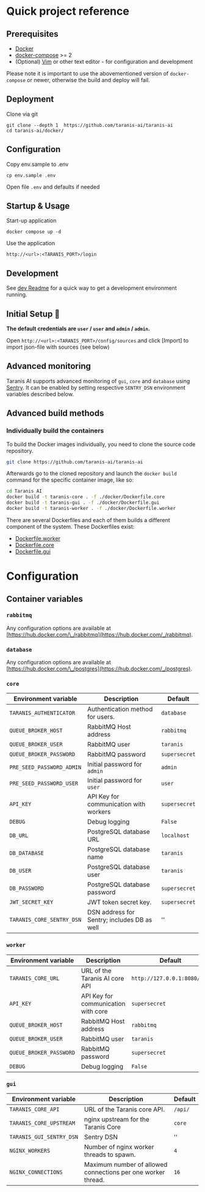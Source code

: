 # Quick project reference

## Prerequisites

- [Docker](https://docs.docker.com/engine/install/)
- [docker-compose](https://docs.docker.com/compose/install/) >= 2
- (Optional) [Vim](https://www.vim.org/) or other text editor - for configuration and development

Please note it is important to use the abovementioned version of
`docker-compose` or newer, otherwise the build and deploy will fail.

## Deployment

Clone via git

```
git clone --depth 1  https://github.com/taranis-ai/taranis-ai
cd taranis-ai/docker/
```

## Configuration

Copy env.sample to .env

```
cp env.sample .env
```

Open file `.env` and defaults if needed

## Startup & Usage

Start-up application

```
docker compose up -d
```

Use the application

```
http://<url>:<TARANIS_PORT>/login
```

## Development

See [dev Readme](/dev/README.md) for a quick way to get a development environment running.

## Initial Setup 👤

**The default credentials are `user` / `user` and `admin` / `admin`.**

Open `http://<url>:<TARANIS_PORT>/config/sources` and click [Import] to import json-file with sources (see below)

## Advanced monitoring

Taranis AI supports advanced monitoring of `gui`, `core` and `database` using [Sentry](https://docs.sentry.io/). It can be enabled by setting respective `SENTRY_DSN` environment variables described below.

## Advanced build methods

### Individually build the containers

To build the Docker images individually, you need to clone the source code repository.

```bash
git clone https://github.com/taranis-ai/taranis-ai
```

Afterwards go to the cloned repository and launch the `docker build` command for the specific container image, like so:

```bash
cd Taranis AI
docker build -t taranis-core . -f ./docker/Dockerfile.core
docker build -t taranis-gui . -f ./docker/Dockerfile.gui
docker build -t taranis-worker . -f ./docker/Dockerfile.worker
```

There are several Dockerfiles and each of them builds a different component of the system. These Dockerfiles exist:

- [Dockerfile.worker](Dockerfile.worker)
- [Dockerfile.core](Dockerfile.core)
- [Dockerfile.gui](Dockerfile.gui)

# Configuration

## Container variables

### `rabbitmq`

Any configuration options are available at [https://hub.docker.com/\_/rabbitmq](https://hub.docker.com/_/rabbitmq).

### `database`

Any configuration options are available at [https://hub.docker.com/\_/postgres](https://hub.docker.com/_/postgres).

### `core`

| Environment variable          | Description                                | Default       |
| ----------------------------- | ------------------------------------------ | ------------- |
| `TARANIS_AUTHENTICATOR`       | Authentication method for users.           | `database`    |
| `QUEUE_BROKER_HOST`           | RabbitMQ Host address                      | `rabbitmq`    |
| `QUEUE_BROKER_USER`           | RabbitMQ user                              | `taranis`     |
| `QUEUE_BROKER_PASSWORD`       | RabbitMQ password                          | `supersecret` |
| `PRE_SEED_PASSWORD_ADMIN`     | Initial password for `admin`               | `admin`       |
| `PRE_SEED_PASSWORD_USER`      | Initial password for `user`                | `user`        |
| `API_KEY`                     | API Key for communication with workers     | `supersecret` |
| `DEBUG`                       | Debug logging                              | `False`       |
| `DB_URL`                      | PostgreSQL database URL                    | `localhost`   |
| `DB_DATABASE`                 | PostgreSQL database name                   | `taranis`     |
| `DB_USER`                     | PostgreSQL database user                   | `taranis`     |
| `DB_PASSWORD`                 | PostgreSQL database password               | `supersecret` |
| `JWT_SECRET_KEY`              | JWT token secret key.                      | `supersecret` |
| `TARANIS_CORE_SENTRY_DSN`     | DSN address for Sentry; includes DB as well| ''            |

### `worker`

| Environment variable    | Description                         | Default                     |
| ----------------------- | ----------------------------------- | --------------------------- |
| `TARANIS_CORE_URL`      | URL of the Taranis AI core API      | `http://127.0.0.1:8080/api` |
| `API_KEY`               | API Key for communication with core | `supersecret`               |
| `QUEUE_BROKER_HOST`     | RabbitMQ Host address               | `rabbitmq`                  |
| `QUEUE_BROKER_USER`     | RabbitMQ user                       | `taranis`                   |
| `QUEUE_BROKER_PASSWORD` | RabbitMQ password                   | `supersecret`               |
| `DEBUG`                 | Debug logging                       | `False`                     |

### `gui`

| Environment variable     | Description                                                  | Default |
| ------------------------ | ------------------------------------------------------------ | ------- |
| `TARANIS_CORE_API`       | URL of the Taranis core API.                                 | `/api/` |
| `TARANIS_CORE_UPSTREAM`  | nginx upstream for the Taranis Core                          | `core`  |
| `TARANIS_GUI_SENTRY_DSN` | Sentry DSN                                                   | ''      |
| `NGINX_WORKERS`          | Number of nginx worker threads to spawn.                     | `4`     |
| `NGINX_CONNECTIONS`      | Maximum number of allowed connections per one worker thread. | `16`    |
